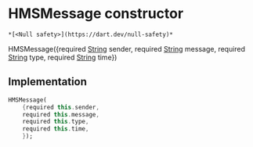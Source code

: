 


# HMSMessage constructor




    *[<Null safety>](https://dart.dev/null-safety)*



HMSMessage({required [String](https://api.flutter.dev/flutter/dart-core/String-class.html) sender, required [String](https://api.flutter.dev/flutter/dart-core/String-class.html) message, required [String](https://api.flutter.dev/flutter/dart-core/String-class.html) type, required [String](https://api.flutter.dev/flutter/dart-core/String-class.html) time})





## Implementation

```dart
HMSMessage(
    {required this.sender,
    required this.message,
    required this.type,
    required this.time,
    });
```







